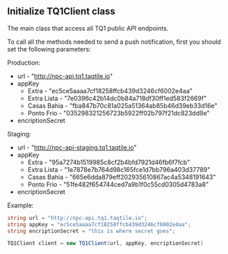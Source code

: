 ## Initialize TQ1Client class

The main class that access all TQ1 public API endpoints.

To call all the methods needed to send a push notification, first you should set the following parameters:

Production:

  - url - "http://npc-api.tq1.taqtile.io"
  - appKey
    - Extra - "ec5ce5aaaa7cf18258ffcb439d3246cf6002e4aa"
    - Extra Lista - "7e0396c42b14dc0b84a718df30ff1ed583f2669f"
    - Casas Bahia - "fba847b70c81a025a51364ab85b46d39eb33d16e"
    - Ponto Frio - "035298321256723b5922ff02b797f21dc823dd9e"
  - encriptionSecret

Staging:

  - url - "http://npc-api-staging.tq1.taqtile.io"
  - appKey
    - Extra - "95a7274b1519985c8cf2b4bfd7921d46fb6f7fcb"
    - Extra Lista - "1e7878e7b764d98c165fce1d7bb796a403d37789"
    - Casas Bahia - "665e6dda879eff202935610867ac4a5348191643"
    - Ponto Frio - "51fe482f654744ced7a9b1f0c55cd0305d4783a8"
  - encriptionSecret

Example:

```csharp
string url = "http://npc-api.tq1.taqtile.io";
string appKey = "ec5ce5aaaa7cf18258ffcb439d3246cf6002e4aa";
string encriptionSecret = "this is where secret goes";

TQ1Client client = new TQ1Client(url, appKey, encriptionSecret)
```
